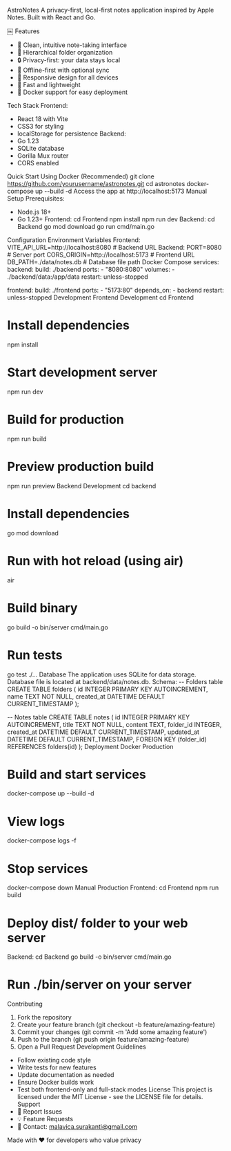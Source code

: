 AstroNotes
A privacy-first, local-first notes application inspired by Apple Notes. Built with React and Go.

￼
Features
* 📝 Clean, intuitive note-taking interface
* 📁 Hierarchical folder organization
* 🔒 Privacy-first: your data stays local
* 💾 Offline-first with optional sync
* 📱 Responsive design for all devices
* 🚀 Fast and lightweight
* 🐳 Docker support for easy deployment
  
Tech Stack
Frontend:
* React 18 with Vite
* CSS3 for styling
* localStorage for persistence
Backend:
* Go 1.23
* SQLite database
* Gorilla Mux router
* CORS enabled
  
Quick Start
Using Docker (Recommended)
git clone https://github.com/yourusername/astronotes.git
cd astronotes
docker-compose up --build -d
Access the app at http://localhost:5173
Manual Setup
Prerequisites:
* Node.js 18+
* Go 1.23+
Frontend:
cd Frontend
npm install
npm run dev
Backend:
cd Backend
go mod download
go run cmd/main.go

Configuration
Environment Variables
Frontend:
VITE_API_URL=http://localhost:8080  # Backend URL
Backend:
PORT=8080                           # Server port
CORS_ORIGIN=http://localhost:5173   # Frontend URL
DB_PATH=./data/notes.db             # Database file path
Docker Compose
services:
  backend:
    build: ./backend
    ports:
      - "8080:8080"
    volumes:
      - ./backend/data:/app/data
    restart: unless-stopped
    
  frontend:
    build: ./frontend
    ports:
      - "5173:80"
    depends_on:
      - backend
    restart: unless-stopped
Development
Frontend Development
cd Frontend

# Install dependencies
npm install

# Start development server
npm run dev

# Build for production
npm run build

# Preview production build
npm run preview
Backend Development
cd backend

# Install dependencies
go mod download

# Run with hot reload (using air)
air

# Build binary
go build -o bin/server cmd/main.go

# Run tests
go test ./...
Database
The application uses SQLite for data storage. Database file is located at backend/data/notes.db.
Schema:
-- Folders table
CREATE TABLE folders (
    id INTEGER PRIMARY KEY AUTOINCREMENT,
    name TEXT NOT NULL,
    created_at DATETIME DEFAULT CURRENT_TIMESTAMP
);

-- Notes table
CREATE TABLE notes (
    id INTEGER PRIMARY KEY AUTOINCREMENT,
    title TEXT NOT NULL,
    content TEXT,
    folder_id INTEGER,
    created_at DATETIME DEFAULT CURRENT_TIMESTAMP,
    updated_at DATETIME DEFAULT CURRENT_TIMESTAMP,
    FOREIGN KEY (folder_id) REFERENCES folders(id)
);
Deployment
Docker Production
# Build and start services
docker-compose up --build -d

# View logs
docker-compose logs -f

# Stop services
docker-compose down
Manual Production
Frontend:
cd Frontend
npm run build
# Deploy dist/ folder to your web server
Backend:
cd Backend
go build -o bin/server cmd/main.go
# Run ./bin/server on your server
Contributing
1. Fork the repository
2. Create your feature branch (git checkout -b feature/amazing-feature)
3. Commit your changes (git commit -m 'Add some amazing feature')
4. Push to the branch (git push origin feature/amazing-feature)
5. Open a Pull Request
Development Guidelines
* Follow existing code style
* Write tests for new features
* Update documentation as needed
* Ensure Docker builds work
* Test both frontend-only and full-stack modes
License
This project is licensed under the MIT License - see the LICENSE file for details.
Support
* 🐛 Report Issues
* 💡 Feature Requests
* 📧 Contact: malavica.surakanti@gmail.com

Made with ❤️ for developers who value privacy
